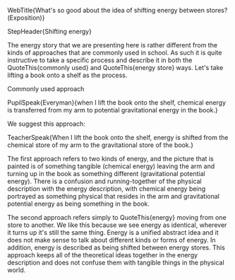 WebTitle{What&apos;s so good about the idea of shifting energy between stores?(Exposition)}

StepHeader{Shifting energy}

The energy story that we are presenting here is rather different from the kinds of approaches that are commonly used in school. As such it is quite instructive to take a specific process and describe it in both the QuoteThis{commonly used} and QuoteThis{energy store} ways. Let's take lifting a book onto a shelf as the process.

Commonly used approach

PupilSpeak{Everyman}{when I lift the book onto the shelf, chemical energy is transferred from my arm to potential gravitational energy in the book.}

We suggest this approach:

TeacherSpeak{When I lift the book onto the shelf, energy is shifted from the chemical store of my arm to the gravitational store of the book.}

The first approach refers to two kinds of energy, and the picture that is painted is of something tangible (chemical energy) leaving the arm and turning up in the book as something different (gravitational potential energy). There is a confusion and running-together of the physical description with the energy description, with chemical energy being portrayed as something physical that resides in the arm and gravitational potential energy as being something in the book.

The second approach refers simply to QuoteThis{energy} moving from one store to another. We like this because we see energy as identical, wherever it turns up it's still the same thing. Energy is a unified abstract idea and it does not make sense to talk about different kinds or forms of energy. In addition, energy is described as being shifted between energy stores. This approach keeps all of the theoretical ideas together in the energy description and does not confuse them with tangible things in the physical world.

